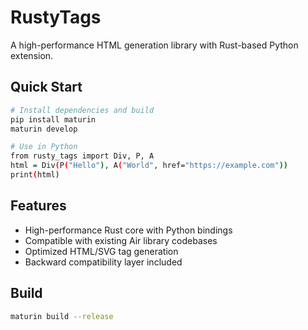 # RustyTags

A high-performance HTML generation library with Rust-based Python extension.

## Quick Start

```bash
# Install dependencies and build
pip install maturin
maturin develop

# Use in Python
from rusty_tags import Div, P, A
html = Div(P("Hello"), A("World", href="https://example.com"))
print(html)
```

## Features

- High-performance Rust core with Python bindings
- Compatible with existing Air library codebases
- Optimized HTML/SVG tag generation
- Backward compatibility layer included

## Build

```bash
maturin build --release
```